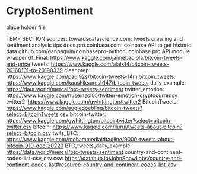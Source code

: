 # CryptoSentiment
place holder file

TEMP SECTION
sources:
towardsdatascience.com: tweets crawling and sentiment analysis tips
docs.pro.coinbase.com: coinbase API to get historic data
github.com/danpaquin/coinbasepro-python: coinbase pro API module wrapper
df_Final: https://www.kaggle.com/jaimebadiola/bitcoin-tweets-and-price
tweets: https://www.kaggle.com/alaix14/bitcoin-tweets-20160101-to-20190329
cleanprep: https://www.kaggle.com/paul92s/bitcoin-tweets-14m
bitcoin_tweets: https://www.kaggle.com/kaushiksuresh147/bitcoin-tweets
daily_example: https://data.world/mercal/btc-tweets-sentiment
twitter_emotion: https://www.kaggle.com/huseinzol05/twitter-emotion-cryptocurrency
twitter2: https://www.kaggle.com/gwhittington/twitter2
BitcoinTweets: https://www.kaggle.com/augiedoebling/bitcoin-tweets?select=BitcoinTweets.csv
bitcoin-twitter: https://www.kaggle.com/gwhittington/bitcointwitter?select=bitcoin-twitter.csv
bitcoin: https://www.kaggle.com/liurui/tweets-about-bitcoin?select=bitcoin.csv
twits_BTC: https://www.kaggle.com/mohammedlaidtadjine/9000-tweets-about-bitcoin-910-dec-20220
BTC_tweets_daily_example: https://data.world/mercal/btc-tweets-sentiment
country-and-continent-codes-list-csv_csv.csv: https://datahub.io/JohnSnowLabs/country-and-continent-codes-list#resource-country-and-continent-codes-list-csv